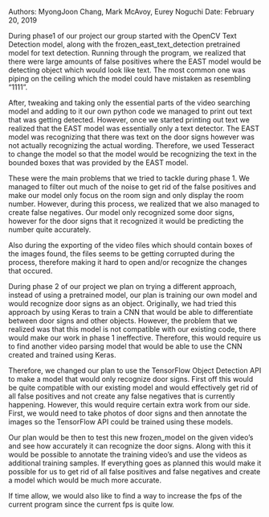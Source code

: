 Authors: MyongJoon Chang, Mark McAvoy, Eurey Noguchi
Date: February 20, 2019

During phase1 of our project our group started with the OpenCV Text Detection model, along with the frozen_east_text_detection pretrained model for text detection.  Running through the program, we realized that there were large amounts of false positives where the EAST model would be detecting object which would look like text. The most common one was piping on the ceiling which the model could have mistaken as resembling “1111”.  

After, tweaking and taking only the essential parts of the video searching model and adding to it our own python code we managed to print out text that was getting detected. However, once we started printing out text we realized that the EAST model was essentially only a text detector. The EAST model was recognizing that there was text on the door signs however was not actually recognizing the actual wording. Therefore, we used Tesseract to change the model so that the model would be recognizing the text in the bounded boxes that was provided by the EAST model.

These were the main problems that we tried to tackle during phase 1. We managed to filter out much of the noise to get rid of the false positives and make our model only focus on the room sign and only display the room number. However, during this process, we realized that we also managed to create false negatives. Our model only recognized some door signs, however for the door signs that it recognized it would be predicting the number quite accurately.

Also during the exporting of the video files which should contain boxes of the images found, the files seems to be getting corrupted during the process, therefore making it hard to open and/or recognize the changes that occured. 

During phase 2 of our project we plan on trying a different approach, instead of using a pretrained model, our plan is training our own model and would recognize door signs as an object. Originally, we had tried this approach by using Keras to train a CNN that would be able to differentiate between door signs and other objects. However, the problem that we realized was that this model is not compatible with our existing code, there would make our work in phase 1 ineffective. Therefore, this would require us to find another video parsing model that would be able to use the CNN created and trained using Keras.

Therefore, we changed our plan to use the TensorFlow Object Detection API to make a model that would only recognize door signs. First off this would be quite compatible with our existing model and would effectively get rid of all false positives and not create any false negatives that is currently happening. However, this would require certain extra work from our side. First, we would need to take photos of door signs and then annotate the images so the TensorFlow API could be trained using these models. 

Our plan would be then to test this new frozen_model on the given video’s and see how accurately it can recognize the door signs.  Along with this it would be possible to annotate the training video’s and use the videos as additional training samples.  If everything goes as planned this would make it possible for us to get rid of all false positives and false negatives and create a model which would be much more accurate.

If time allow, we would also like to find a way to increase the fps of the current program since the current fps is quite low. 
